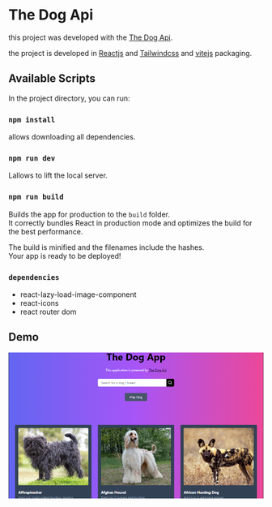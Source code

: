 # The Dog Api

this project was developed with the [The Dog Api](https://docs.thedogapi.com/).

the project is developed in [Reactjs](https://reactjs.org/) and [Tailwindcss](https://tailwindcss.com/docs/installation) and [vitejs](https://es.vitejs.dev/guide/) packaging.

## Available Scripts

In the project directory, you can run:

### `npm install`

allows downloading all dependencies.

### `npm run dev`

Lallows to lift the local server.

### `npm run build`

Builds the app for production to the `build` folder.\
It correctly bundles React in production mode and optimizes the build for the best performance.

The build is minified and the filenames include the hashes.\
Your app is ready to be deployed!

### `dependencies`

- react-lazy-load-image-component
- react-icons
- react router dom

## Demo

![api-dog](/src/assets/api-dog.png)
